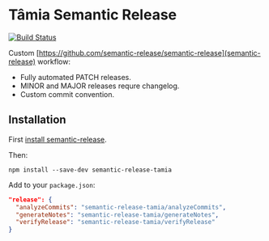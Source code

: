 # Tâmia Semantic Release

[![Build Status](https://travis-ci.org/tamiadev/semantic-release-tamia.svg)](https://travis-ci.org/tamiadev/semantic-release-tamia)

Custom [https://github.com/semantic-release/semantic-release](semantic-release) workflow:

* Fully automated PATCH releases.
* MINOR and MAJOR releases requre changelog.
* Custom commit convention.

## Installation

First [install semantic-release](https://github.com/semantic-release/semantic-release#setup).

Then:

```
npm install --save-dev semantic-release-tamia
```

Add to your `package.json`:

```json
"release": {
  "analyzeCommits": "semantic-release-tamia/analyzeCommits",
  "generateNotes": "semantic-release-tamia/generateNotes",
  "verifyRelease": "semantic-release-tamia/verifyRelease"
}
```
